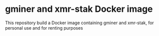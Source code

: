 # gminer and xmr-stak Docker image

This repository build a Docker image containing gminer and xmr-stak, for personal use and for renting purposes
